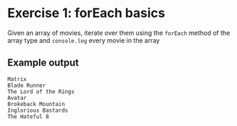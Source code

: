 # Exercise 1: forEach basics

Given an array of movies, iterate over them using the `forEach` method of the array type and `console.log` every movie in the array

## Example output

```
Matrix
Blade Runner
The Lord of the Rings
Avatar
Brokeback Mountain
Inglorious Bastards
The Hateful 8
```
